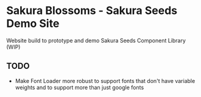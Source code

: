 # Sakura Blossoms - Sakura Seeds Demo Site 


Website build to prototype and demo Sakura Seeds Component Library (WIP)

## TODO
- Make Font Loader more robust to support fonts that don't have variable weights and to support more than just google fonts
